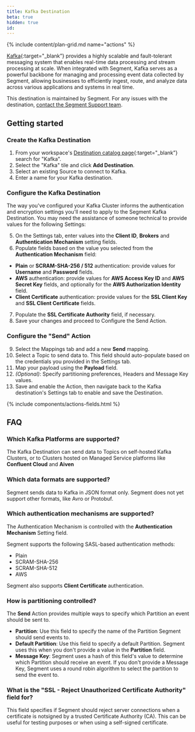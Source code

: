 ```yaml
---
title: Kafka Destination
beta: true
hidden: true
id: 
---
```


{% include content/plan-grid.md name="actions" %}

[Kafka](https://kafka.apache.org/?utm_source=segmentio&utm_medium=docs&utm_campaign=partners){:target="_blank”} provides a highly scalable and fault-tolerant messaging system that enables real-time data processing and stream processing at scale. When integrated with Segment, Kafka serves as a powerful backbone for managing and processing event data collected by Segment, allowing businesses to efficiently ingest, route, and analyze data across various applications and systems in real time.

This destination is maintained by Segment. For any issues with the destination, [contact the Segment Support team](mailto:friends@segment.com).

## Getting started

### Create the Kafka Destination

1. From your workspace's [Destination catalog page](https://app.segment.com/goto-my-workspace/destinations/catalog){:target="_blank”} search for "Kafka".
2. Select the "Kafka" tile and click **Add Destination**.
3. Select an existing Source to connect to Kafka.
4. Enter a name for your Kafka destination.

### Configure the Kafka Destination

The way you've configured your Kafka Cluster informs the authentication and encryption settings you'll need to apply to the Segment Kafka Destination. You may need the assistance of someone technical to provide values for the following Settings: 

5. On the Settings tab, enter values into the **Client ID**, **Brokers** and **Authentication Mechanism** setting fields.
6. Populate fields based on the value you selected from the **Authentication Mechanism** field:  
- **Plain** or **SCRAM-SHA-256 / 512** authentication: provide values for **Username** and **Password** fields.
- **AWS** authentication: provide values for **AWS Access Key ID** and **AWS Secret Key** fields, and optionally for the **AWS Authorization Identity** field. 
- **Client Certificate** authentication: provide values for the **SSL Client Key** and **SSL Client Certificate** fields.
7. Populate the **SSL Certificate Authority** field, if necessary. 
8. Save your changes and proceed to Configure the Send Action. 

### Configure the "Send" Action

9. Select the Mappings tab and add a new **Send** mapping. 
10. Select a Topic to send data to. This field should auto-populate based on the credentials you provided in the Settings tab. 
11. Map your payload using the **Payload** field. 
12. _(Optional)_: Specify partitioning preferences, Headers and Message Key values. 
13. Save and enable the Action, then navigate back to the Kafka destination's Settings tab to enable and save the Destination. 

{% include components/actions-fields.html %}

## FAQ

### Which Kafka Platforms are supported?

The Kafka Destination can send data to Topics on self-hosted Kafka Clusters, or to Clusters hosted on Managed Service platforms like **Confluent Cloud** and **Aiven**

### Which data formats are supported?

Segment sends data to Kafka in JSON format only. Segment does not yet support other formats, like Avro or Protobuf. 

### Which authentication mechanisms are supported?

The Authentication Mechanism is controlled with the **Authentication Mechanism** Setting field. 

Segment supports the following SASL-based authentication methods: 
- Plain 
- SCRAM-SHA-256
- SCRAM-SHA-512
- AWS 

Segment also supports **Client Certificate** authentication. 

### How is partitioning controlled?

The **Send** Action provides multiple ways to specify which Partition an event should be sent to. 

- **Partition**: Use this field to specify the name of the Partition Segment should send events to. 
- **Default Partition**: Use this field to specify a default Partition. Segment uses this when you don't provide a value in the **Partition** field.
- **Message Key**: Segment uses a hash of this field's value to determine which Partition should receive an event. If you don't provide a Message Key, Segment uses a round robin algorithm to select the partition to send the event to. 

### What is the "SSL - Reject Unauthorized Certificate Authority" field for?

This field specifies if Segment should reject server connections when a certificate is notsigned by a trusted Certificate Authority (CA). This can be useful for testing purposes or when using a self-signed certificate. 